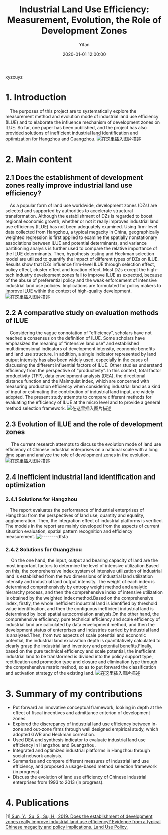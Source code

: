﻿---
layout:     post
title:      "Industrial Land Use Efficiency: Measurement, Evolution, the Role of Development Zones"
date:       2020-01-01 12:00:00
author:     "Yifan"
catalog: true
tags: [archived project]
---


xyzxuyz
# 1. Introduction
&emsp;The purposes of this project are to systematically explore the measurement method and evolution mode of industrial land use efficiency (ILUE) and to elaborate the influence mechanism of development zones on ILUE. So far, one paper has been published, and the project has also provided solutions of inefficient industrial land identification and optimization for Hangzhou and Guangzhou.
![在这里插入图片描述](https://img-blog.csdnimg.cn/20190805184323405.jpg?x-oss-process=image/watermark,type_ZmFuZ3poZW5naGVpdGk,shadow_10,text_aHR0cHM6Ly9ibG9nLmNzZG4ubmV0L3NreXRydWluZQ==,size_16,color_FFFFFF,t_70)
# 2. Main content
## 2.1 Does the establishment of development zones really improve industrial land use efficiency?
&emsp;As a popular form of land use worldwide, development zones (DZs) are selected and supported by authorities to accelerate structural transformation. Although the establishment of DZs is regarded to boost regional economic growth, whether or not it really improves industrial land use efficiency (ILUE) has not been adequately examined. Using firm-level data collected from Hangzhou, a typical megacity in China, geographically weighted regression is first applied to examine the spatially nonstationary associations between ILUE and potential determinants, and variance partitioning analysis is further used to compare the relative importance of the ILUE determinants. Then, hypothesis testing and Heckman selection model are utilized to quantify the impact of different types of DZs on ILUE. Results show that DZs influence firm-level ILUE through selection effect, policy effect, cluster effect and location effect. Most DZs except the high-tech industry development zones fail to improve ILUE as expected, because of the abuse of preferential policy and the weak enforcement of intensive industrial land use policies. Implications are formulated for policy makers to improve ILUE within the context of high-quality development. 
![在这里插入图片描述](https://img-blog.csdnimg.cn/20190805185607643.jpg?x-oss-process=image/watermark,type_ZmFuZ3poZW5naGVpdGk,shadow_10,text_aHR0cHM6Ly9ibG9nLmNzZG4ubmV0L3NreXRydWluZQ==,size_16,color_FFFFFF,t_70)
## 2.2 A comparative study on evaluation methods of ILUE
&emsp;Considering the vague connotation of “efficiency”, scholars have not reached a consensus on the definition of ILUE. Some scholars have emphasized the meaning of “intensive land use” and established multidimensional indicators of development intensity, economic benefits and land use structure. In addition, a single indicator represented by land output intensity has also been widely used, especially in the cases of discussing the different influential factors of ILUE. Other studies understand efficiency from the perspective of “productivity”. In this context, total factor productivity (TFP), data envelopment analysis (DEA), the directional distance function and the Malmquist index, which are concerned with measuring production efficiency when considering industrial land as a kind of input or estimating the contribution of industrial land input, are widely adopted. The present study attempts to compare different methods for evaluating the efficiency of ILUE at the micro level and to provide a general method selection framework.
![在这里插入图片描述](https://img-blog.csdnimg.cn/20190805190003598.jpg?x-oss-process=image/watermark,type_ZmFuZ3poZW5naGVpdGk,shadow_10,text_aHR0cHM6Ly9ibG9nLmNzZG4ubmV0L3NreXRydWluZQ==,size_16,color_FFFFFF,t_70)
## 2.3 Evolution of ILUE and the role of development zones
&emsp; The current research attempts to discuss the evolution mode of land use efficiency of Chinese industrial enterprises on a national scale with a long time span and analyze the role of development zones in the evolution.
![在这里插入图片描述](https://img-blog.csdnimg.cn/20190805190243607.jpg?x-oss-process=image/watermark,type_ZmFuZ3poZW5naGVpdGk,shadow_10,text_aHR0cHM6Ly9ibG9nLmNzZG4ubmV0L3NreXRydWluZQ==,size_16,color_FFFFFF,t_70)
## 2.4 Inefficient industrial land identification and optimization
### 2.4.1 Solutions for Hangzhou
&emsp;The report evaluates the performance of industrial enterprises of Hangzhou from the perspectives of land use, quantity and equality, agglomeration. Then, the integration effect of industrial platforms is verified. The models in the report are mainly developed from the aspects of current situation evaluation, spatial pattern recognition and efficiency measurement.
![--------dfsfa](https://img-blog.csdnimg.cn/2019080519063747.jpg?x-oss-process=image/watermark,type_ZmFuZ3poZW5naGVpdGk,shadow_10,text_aHR0cHM6Ly9ibG9nLmNzZG4ubmV0L3NreXRydWluZQ==,size_16,color_FFFFFF,t_70)
### 2.4.2 Solutions for Guangzhou
&emsp; On the one hand, the input, output and bearing capacity of land are the most important factors to determine the level of intensive utilization.Based on this, the comprehensive index system of intensive utilization of industrial land is established from the two dimensions of industrial land utilization intensity and industrial land output intensity. The weight of each index is determined comprehensively by entropy weight method and analytic hierarchy process, and then the comprehensive index of intensive utilization is obtained by the weighted index method.Based on the comprehensive index, firstly, the whole inefficient industrial land is identified by threshold value identification, and then the contiguous inefficient industrial land is determined by local spatial autocorrelation analysis.On the other hand, the comprehensive efficiency, pure technical efficiency and scale efficiency of industrial land are calculated by data envelopment method, and then the development status of enterprises and industries carried by industrial land is analyzed.Then, from two aspects of scale potential and economic potential, the industrial land excavation depth is quantitatively calculated to clearly grasp the industrial land inventory and potential benefits.Finally, based on the pure technical efficiency and scale potential, the inefficient industrial land to be transformed is divided into the policy support type, rectification and promotion type and closure and elimination type through the comprehensive matrix method, so as to put forward the classification and activation strategy of the existing land.
![在这里插入图片描述](https://img-blog.csdnimg.cn/20190805191249522.jpg?x-oss-process=image/watermark,type_ZmFuZ3poZW5naGVpdGk,shadow_10,text_aHR0cHM6Ly9ibG9nLmNzZG4ubmV0L3NreXRydWluZQ==,size_16,color_FFFFFF,t_70)
# 3.  Summary of my contributions

 - Put forward an innovative conceptual framework, looking in depth at the effect of fiscal incentives and admittance criterion of development zones.
 - Explored the discrepancy of industrial land use efficiency between in-zone and out-zone firms through well designed empirical study, which adopted GWR and Heckman correction.
 - Used DEA and synthesis indicator to evaluate industrial land use efficiency in Hangzhou and Guangzhou.
 - Integrated and optimized industrial platforms in Hangzhou through social network analysis.
 - Summarize and compare different measures of industrial land use efficiency, and proposed a usage-based method selection framework (in progress).
 - Discuss the evolution of land use efficiency of Chinese industrial enterprises from 1993 to 2013 (in progress).
# 4. Publications
[1][ Sun, Y., Su, S., Su, H., 2019. Does the establishment of development zones really improve industrial land use efficiency? Evidence from a typical Chinese megacity and policy implications. Land Use Policy.](https://file-1253725173.cos.ap-chengdu.myqcloud.com/PWeb/SPublication_J_EN_2019_2.pdf)



